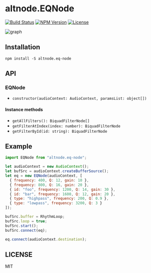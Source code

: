 # altnode.EQNode
[![Build Status](http://img.shields.io/travis/altnode/eq-node.svg?style=flat-square)](https://travis-ci.org/altnode/eq-node)
[![NPM Version](http://img.shields.io/npm/v/altnode.eq-node.svg?style=flat-square)](https://www.npmjs.org/package/altnode.eq-node)
[![License](http://img.shields.io/badge/license-MIT-brightgreen.svg?style=flat-square)](http://mohayonao.mit-license.org/)

![graph](https://github.com/altnode/eq-node/wiki/images/eq-node.png)

## Installation

```
npm install -S altnode.eq-node
```

## API
### EQNode
- `constructor(audioContext: AudioContext, paramsList: object[])`

#### Instance methods
- `getAllFilters(): BiquadFilterNode[]`
- `getFilterAtIndex(index: number): BiquadFilterNode`
- `getFilterById(id: string): BiquadFilterNode`

## Example

```js
import EQNode from "altnode.eq-node";

let audioContext = new AudioContext();
let bufSrc = audioContext.createBufferSource();
let eq = new EQNode(audioContext, [
  { frequency: 400, Q: 12, gain: 10 },
  { frequency: 800, Q: 16, gain: 20 },
  { id: "foo", frequency: 1200, Q: 14, gain: 30 },
  { id: "bar", frequency: 1600, Q: 12, gain: 20 },
  { type: "highpass", frequency: 200, Q: 0.9 },
  { type: "lowpass", frequency: 3200, Q: 3 }
]);

bufSrc.buffer = RhythmLoop;
bufSrc.loop = true;
bufSrc.start();
bufSrc.connect(eq);

eq.connect(audioContext.destination);
```

## LICENSE
MIT
